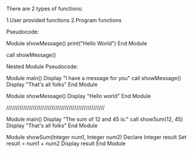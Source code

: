 There are 2 types of functions:

1.User provided functions
2.Program functions

Pseudocode:

Module showMessage()
print("Hello World")
End Module

call showMessage()

Nested Module Pseudocode:

Module main()
Display "I have a message for you"
call showMessage()
Display "That's all folks"
End Module

Module showMessage()
Display "Hello world"
End Module

////////////////////////////////////////////////////

Module main()
Display "The sum of 12 and 45 is:"
call showSum(12, 45)
Display "That's all folks"
End Module

Module showSum(Integer num1, Integer num2)
Declare Integer result
Set result = num1 + num2
Display result
End Module
